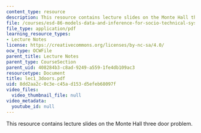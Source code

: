 ```yaml
---
content_type: resource
description: This resource contains lecture slides on the Monte Hall three door problem.
file: /courses/esd-86-models-data-and-inference-for-socio-technical-systems-spring-2007/8dd2aa2c0c3ec45ad153d5efeb68097f_lec1_3doors.pdf
file_type: application/pdf
learning_resource_types:
- Lecture Notes
license: https://creativecommons.org/licenses/by-nc-sa/4.0/
ocw_type: OCWFile
parent_title: Lecture Notes
parent_type: CourseSection
parent_uid: 408284b3-c8ad-9249-a559-1fe4db109ac3
resourcetype: Document
title: lec1_3doors.pdf
uid: 8dd2aa2c-0c3e-c45a-d153-d5efeb68097f
video_files:
  video_thumbnail_file: null
video_metadata:
  youtube_id: null
---
```

This resource contains lecture slides on the Monte Hall three door problem.